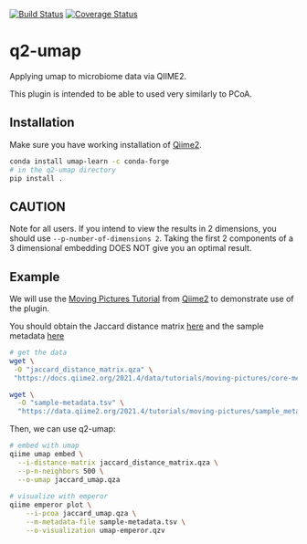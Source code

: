 [![Build Status](https://travis-ci.com/gwarmstrong/q2-umap.svg?branch=master)](https://travis-ci.com/gwarmstrong/q2-umap)
[![Coverage Status](https://coveralls.io/repos/github/gwarmstrong/q2-umap/badge.svg?branch=master)](https://coveralls.io/github/gwarmstrong/q2-umap?branch=master)
# q2-umap
Applying umap to microbiome data via QIIME2.

This plugin is intended to be able to used very similarly to PCoA.


## Installation
Make sure you have working installation of [Qiime2](https://qiime2.org).

```bash
conda install umap-learn -c conda-forge
# in the q2-umap directory
pip install . 
```

## CAUTION
Note for all users. If you intend to view the results in 2 dimensions, you 
should use `--p-number-of-dimensions 2`. Taking the first 2 components of a 3 
dimensional embedding DOES NOT give you an optimal result.

## Example
We will use the [Moving Pictures Tutorial]() from [Qiime2](https://qiime2.org)
to demonstrate use of the plugin.

You should obtain the Jaccard distance matrix [here](https://docs.qiime2.org/2021.4/data/tutorials/moving-pictures/core-metrics-results/jaccard_distance_matrix.qza)
and the sample metadata [here](https://data.qiime2.org/2021.4/tutorials/moving-pictures/sample_metadata.tsv)

```bash
# get the data
wget \
 -O "jaccard_distance_matrix.qza" \
 "https://docs.qiime2.org/2021.4/data/tutorials/moving-pictures/core-metrics-results/jaccard_distance_matrix.qza"

wget \
  -O "sample-metadata.tsv" \
  "https://data.qiime2.org/2021.4/tutorials/moving-pictures/sample_metadata.tsv"
```

Then, we can use q2-umap:
```bash
# embed with umap
qiime umap embed \
  --i-distance-matrix jaccard_distance_matrix.qza \
  --p-n-neighbors 500 \
  --o-umap jaccard_umap.qza
  
# visualize with emperor
qiime emperor plot \
    --i-pcoa jaccard_umap.qza \
    --m-metadata-file sample-metadata.tsv \
    --o-visualization umap-emperor.qzv
    
```
